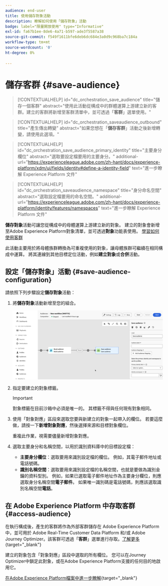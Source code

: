 ```yaml
---
audience: end-user
title: 使用儲存對象活動
description: 瞭解如何使用「儲存對象」活動
badge: label="限量開放使用" type="Informative"
exl-id: fa67b1ee-8de6-4a71-b597-ade3f5587a38
source-git-commit: f549f1611bfe6deb6dc684e3a0d9c968ba7c184a
workflow-type: tm+mt
source-wordcount: '0'
ht-degree: 0%

---
```


# 儲存客群 {#save-audience}

>[!CONTEXTUALHELP]
>id="dc_orchestration_save_audience"
>title="儲存一個客群"
>abstract="使用此活動從構成中的群體運算上游建立新的客群。建立的客群將新增至客群清單中，並可透過「**客群**」選單使用。"

>[!CONTEXTUALHELP]
>id="dc_orchestration_saveaudience_outbound"
>title="產生傳出轉變"
>abstract="如果您想在「**儲存客群**」活動之後新增轉變，請使用此選項。"

>[!CONTEXTUALHELP]
>id="dc_orchestration_save_audience_primary_identity"
>title="主要身分欄位"
>abstract="選取要設定檔要用的主要身分。"
>additional-url="https://experienceleague.adobe.com/zh-hant/docs/experience-platform/xdm/ui/fields/identity#define-a-identity-field" text="進一步瞭解 Experience Platform 文件"

>[!CONTEXTUALHELP]
>id="dc_orchestration_saveaudience_namespace"
>title="身分命名空間"
>abstract="選取設定檔要用的命名空間。"
>additional-url="https://experienceleague.adobe.com/zh-hant/docs/experience-platform/identity/features/namespaces" text="進一步瞭解 Experience Platform 文件"

**儲存對象**&#x200B;活動可讓您從構成中的母體運算上游建立新的對象。 建立的對象會新增至Adobe Experience Platform對象清單，並可透過&#x200B;**對象**&#x200B;功能表使用。 [學習如何使用客群](../../start/audiences.md)

此活動主要用於將母體族群轉換為可重複使用的對象，讓母體族群可繼續在相同構成中運算。 將其連線到其他目標定位活動，例如&#x200B;**建立對象**&#x200B;或&#x200B;**合併**&#x200B;活動。

## 設定「儲存對象」活動 {#save-audience-configuration}

請依照下列步驟設定&#x200B;**儲存對象**&#x200B;活動：

1. 將&#x200B;**儲存對象**&#x200B;活動新增至您的組合。

   ![](../assets/save-audience.png)

1. 指定要建立的對象標籤。

   >[!IMPORTANT]
   >
   >對象標籤在目前沙箱中必須是唯一的。 其標籤不得與任何現有對象相同。

1. 使用「對象對應」區段來選取您要與新建立的對象一起帶入的欄位。 若要這麼做，請按一下&#x200B;**新增對象對應**，然後選擇來源和目標對象欄位。

   重複此作業，視需要儘量新增對象對應。

1. 選取主要身分和名稱空間，以用於識別資料庫中的目標設定檔：

   * **主要身分欄位**：選取要用來識別設定檔的欄位。 例如，其電子郵件地址或電話號碼。
   * **識別名稱空間**：選取要用來識別設定檔的名稱空間，也就是要做為識別金鑰的資料型別。 例如，如果已選取電子郵件地址作為主要身分欄位，則應選取身分名稱空間&#x200B;**電子郵件**。 如果唯一識別碼是電話號碼，則應該選取識別名稱空間&#x200B;**電話**。

## 在 Adobe Experience Platform 中存取客群 {#access-audience}

在執行構成後，產生的客群將作為外部客群儲存在 Adobe Experience Platform 中，並可用於 Adobe Real-Time Customer Data Platform 和/或 Adobe Journey Optimizer。該客群可透過「**客群**」選單進行存取。[了解更多](https://experienceleague.adobe.com/zh-hant/docs/experience-platform/segmentation/ui/audience-portal){target="_blank"}

建立的對象包含「對象對應」區段中選取的所有欄位。 您可以在Journey Optimizer中鎖定此對象，或在Adobe Experience Platform支援的任何目的地啟用它。

[在Adobe Experience Platform檔案中進一步瞭解](https://experienceleague.adobe.com/zh-hant/docs/experience-platform/segmentation/ui/audience-portal){target="_blank"}

<!--

## Example{#save-audience-example}

The following example illustrates a simple audience update from targeting. A scheduler is added to run the workflow once a month. A query recovers all the profiles subscribed to the different application services available. The **Save audience** activity updates the audience by deleting profiles that have unsubscribed from the service since the last workflow execution and by adding the newly subscribed profiles.
-->
